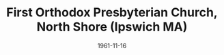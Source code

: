 ---
date: &id001 1961-11-16
end_date: null
location:
  address: 179 County Road (Highway 1A)
  city: Ipswich
  state: MA
minister:
- end: 1975-01-01
  name: Wendell Rockey
  start: 1964-01-01
  type: Pastor
- end: 1983-01-01
  name: Kenneth Ironside
  start: 1976-01-01
  type: Pastor
- end: 1990-01-01
  name: James Kern
  start: 1984-01-01
  type: Pastor
- end: 2000-01-01
  name: Charles Wingard
  start: 1991-01-01
  type: Pastor
- end: 2013-01-01
  name: "David O\u2019Leary"
  start: 2002-01-01
  type: Pastor
- end: null
  name: Gregory Hills
  start: 2012-01-01
  type: Pastor
- end: 2012-01-01
  name: Gregory Hills
  start: 2002-01-01
  type: Associate Pastor
- end: null
  name: Derek Baker
  start: 2010-01-01
  type: Associate Pastor
ministers:
- Wendell Rockey
- Kenneth Ironside
- James Kern
- Charles Wingard
- "David O\u2019Leary"
- Gregory Hills
- Gregory Hills
- Derek Baker
name: First Orthodox Presbyterian Church, North Shore
names:
- end: null
  name: First Orthodox Presbyterian Church, North Shore
  start: 1961-11-16
- end: 1987-01-01
  name: First Orthodox Presbyterian Church of Hamilton
  start: 1961-11-16
origination_date: *id001
raw_data: "MASSACHUSSETTS Ipswich\nFirst Orthodox Presbyterian Church, North Shore\
  \  (November 16, 1961\u2013 )\n179 County Road (Highway 1A)\n(called First Orthodox\
  \ Presbyterian Church of Hamilton, 1961\u20131987)\nPastors: Wendell Rockey, 1964\u2013\
  75\nKenneth Ironside, 1976\u201383\nJames Kern, 1984\u201390\nCharles Wingard, 1991\u2013\
  2000\nDavid O\u2019Leary, 2002\u201313\nGregory Hills, 2012\u2013\nAssoc. Pastors:\
  \ Gregory Hills, 2002\u201312\nDerek Baker, 2010\u2013"
received_from: null
states:
- MA
status:
  active: true
  end_date: null
  reason: null
  received_from: null
  withdrawal_to: null
title: First Orthodox Presbyterian Church, North Shore (Ipswich MA)
year_established:
- 1961

---